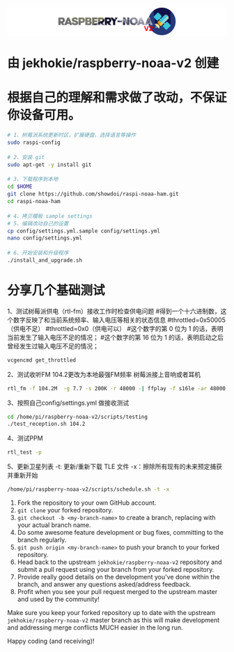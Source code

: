 ![Raspberry NOAA](assets/header_1600_v2.png)


# 由  jekhokie/raspberry-noaa-v2 创建
# 根据自己的理解和需求做了改动，不保证你设备可用。

```bash
# 1、树莓派系统更新时区，扩展硬盘，选择语言等操作
sudo raspi-config

# 2、安装 git
sudo apt-get -y install git

# 3、下载程序到本地
cd $HOME
git clone https://github.com/showdoi/raspi-noaa-ham.git
cd raspi-noaa-ham

# 4、拷贝模板 sample settings 
# 5、编辑改动自己的设置
cp config/settings.yml.sample config/settings.yml
nano config/settings.yml

# 6、开始安装和升级程序
./install_and_upgrade.sh
```

# 分享几个基础测试

1、测试树莓派供电（rtl-fm）接收工作时检查供电问题
#得到一个十六进制数，这个数字反映了和当前系统频率、输入电压等相关的状态信息
#throttled=0x50005（供电不足）
#throttled=0x0（供电可以）
#这个数字的第 0 位为 1 的话，表明当前发生了输入电压不足的情况；
#这个数字的第 16 位为 1 的话，表明启动之后曾经发生过输入电压不足的情况；
```bash
vcgencmd get_throttled
```
2、测试收听FM   104.2更改为本地最强FM频率  树莓派接上音响或者耳机
```bash
rtl_fm -f 104.2M  -g 7.7 -s 200K -r 48000 -| ffplay -f s16le -ar 48000  -showmode 1 -i -
```
3、按照自己config/settings.yml 做接收测试
```bash
cd /home/pi/raspberry-noaa-v2/scripts/testing
./test_reception.sh 104.2
```
4、测试PPM
```bash
rtl_test -p 
```
5、更新卫星列表
-t: 更新/重新下载 TLE 文件
-x：擦除所有现有的未来预定捕获并重新开始
```bash
/home/pi/raspberry-noaa-v2/scripts/schedule.sh -t -x 
```
1. Fork the repository to your own GitHub account.
2. `git clone` your forked repository.
3. `git checkout -b <my-branch-name>` to create a branch, replacing with your actual branch name.
4. Do some awesome feature development or bug fixes, committing to the branch regularly.
5. `git push origin <my-branch-name>` to push your branch to your forked repository.
6. Head back to the upstream `jekhokie/raspberry-noaa-v2` repository and submit a pull request using your branch from your forked repository.
7. Provide really good details on the development you've done within the branch, and answer any questions asked/address feedback.
8. Profit when you see your pull request merged to the upstream master and used by the community!

Make sure you keep your forked repository up to date with the upstream `jekhokie/raspberry-noaa-v2` master branch as this will make
development and addressing merge conflicts MUCH easier in the long run.

Happy coding (and receiving)!
